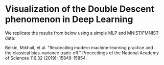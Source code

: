 # Visualization of the Double Descent phenomenon in Deep Learning

We replicate the results from below using a simple MLP and MNIST/FMNIST data:

Belkin, Mikhail, et al. "Reconciling modern machine-learning practice and the classical bias–variance trade-off." Proceedings of the National Academy of Sciences 116.32 (2019): 15849-15854.
